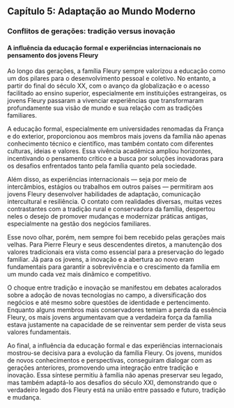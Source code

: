 
## Capítulo 5: Adaptação ao Mundo Moderno

### Conflitos de gerações: tradição versus inovação

#### A influência da educação formal e experiências internacionais no pensamento dos jovens Fleury

Ao longo das gerações, a família Fleury sempre valorizou a educação como um dos pilares para o desenvolvimento pessoal e coletivo. No entanto, a partir do final do século XX, com o avanço da globalização e o acesso facilitado ao ensino superior, especialmente em instituições estrangeiras, os jovens Fleury passaram a vivenciar experiências que transformaram profundamente sua visão de mundo e sua relação com as tradições familiares.

A educação formal, especialmente em universidades renomadas da França e do exterior, proporcionou aos membros mais jovens da família não apenas conhecimento técnico e científico, mas também contato com diferentes culturas, ideias e valores. Essa vivência acadêmica ampliou horizontes, incentivando o pensamento crítico e a busca por soluções inovadoras para os desafios enfrentados tanto pela família quanto pela sociedade.

Além disso, as experiências internacionais — seja por meio de intercâmbios, estágios ou trabalhos em outros países — permitiram aos jovens Fleury desenvolver habilidades de adaptação, comunicação intercultural e resiliência. O contato com realidades diversas, muitas vezes contrastantes com a tradição rural e conservadora da família, despertou neles o desejo de promover mudanças e modernizar práticas antigas, especialmente na gestão dos negócios familiares.

Esse novo olhar, porém, nem sempre foi bem recebido pelas gerações mais velhas. Para Pierre Fleury e seus descendentes diretos, a manutenção dos valores tradicionais era vista como essencial para a preservação do legado familiar. Já para os jovens, a inovação e a abertura ao novo eram fundamentais para garantir a sobrevivência e o crescimento da família em um mundo cada vez mais dinâmico e competitivo.

O choque entre tradição e inovação se manifestou em debates acalorados sobre a adoção de novas tecnologias no campo, a diversificação dos negócios e até mesmo sobre questões de identidade e pertencimento. Enquanto alguns membros mais conservadores temiam a perda da essência Fleury, os mais jovens argumentavam que a verdadeira força da família estava justamente na capacidade de se reinventar sem perder de vista seus valores fundamentais.

Ao final, a influência da educação formal e das experiências internacionais mostrou-se decisiva para a evolução da família Fleury. Os jovens, munidos de novos conhecimentos e perspectivas, conseguiram dialogar com as gerações anteriores, promovendo uma integração entre tradição e inovação. Essa síntese permitiu à família não apenas preservar seu legado, mas também adaptá-lo aos desafios do século XXI, demonstrando que o verdadeiro legado dos Fleury está na união entre passado e futuro, tradição e mudança.
```